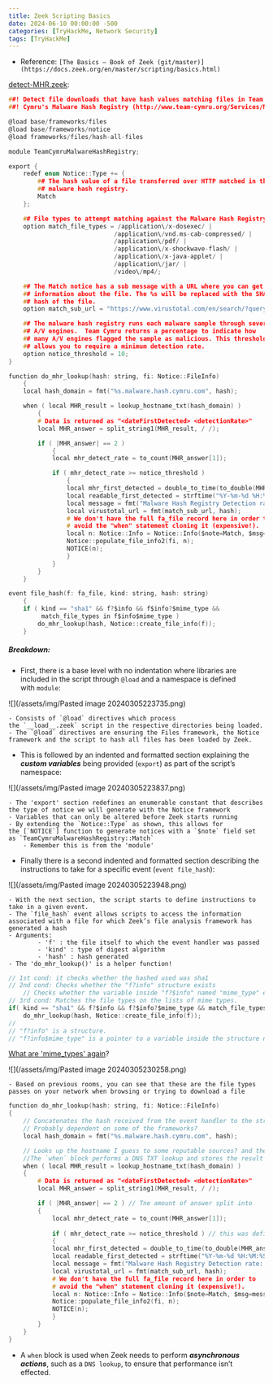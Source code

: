 ```yaml
---
title: Zeek Scripting Basics
date: 2024-06-10 00:00:00 -500
categories: [TryHackMe, Network Security]
tags: [TryHackMe]
---
```



- Reference: `[The Basics — Book of Zeek (git/master)](https://docs.zeek.org/en/master/scripting/basics.html)`

<u>detect-MHR.zeek</u>:
```c
##! Detect file downloads that have hash values matching files in Team
##! Cymru's Malware Hash Registry (http://www.team-cymru.org/Services/MHR/).

@load base/frameworks/files
@load base/frameworks/notice
@load frameworks/files/hash-all-files

module TeamCymruMalwareHashRegistry;

export {
    redef enum Notice::Type += {
        ## The hash value of a file transferred over HTTP matched in the
        ## malware hash registry.
        Match
    };

    ## File types to attempt matching against the Malware Hash Registry.
    option match_file_types = /application\/x-dosexec/ |
                             /application\/vnd.ms-cab-compressed/ |
                             /application\/pdf/ |
                             /application\/x-shockwave-flash/ |
                             /application\/x-java-applet/ |
                             /application\/jar/ |
                             /video\/mp4/;

    ## The Match notice has a sub message with a URL where you can get more
    ## information about the file. The %s will be replaced with the SHA-1
    ## hash of the file.
    option match_sub_url = "https://www.virustotal.com/en/search/?query=%s";

    ## The malware hash registry runs each malware sample through several
    ## A/V engines.  Team Cymru returns a percentage to indicate how
    ## many A/V engines flagged the sample as malicious. This threshold
    ## allows you to require a minimum detection rate.
    option notice_threshold = 10;
}

function do_mhr_lookup(hash: string, fi: Notice::FileInfo)
    {
    local hash_domain = fmt("%s.malware.hash.cymru.com", hash);

    when ( local MHR_result = lookup_hostname_txt(hash_domain) )
        {
        # Data is returned as "<dateFirstDetected> <detectionRate>"
        local MHR_answer = split_string1(MHR_result, / /);

        if ( |MHR_answer| == 2 )
            {
            local mhr_detect_rate = to_count(MHR_answer[1]);

            if ( mhr_detect_rate >= notice_threshold )
                {
                local mhr_first_detected = double_to_time(to_double(MHR_answer[0]));
                local readable_first_detected = strftime("%Y-%m-%d %H:%M:%S", mhr_first_detected);
                local message = fmt("Malware Hash Registry Detection rate: %d%%  Last seen: %s", mhr_detect_rate, readable_first_detected);
                local virustotal_url = fmt(match_sub_url, hash);
                # We don't have the full fa_file record here in order to
                # avoid the "when" statement cloning it (expensive!).
                local n: Notice::Info = Notice::Info($note=Match, $msg=message, $sub=virustotal_url);
                Notice::populate_file_info2(fi, n);
                NOTICE(n);
                }
            }
        }
    }

event file_hash(f: fa_file, kind: string, hash: string)
    {
    if ( kind == "sha1" && f?$info && f$info?$mime_type &&
         match_file_types in f$info$mime_type )
        do_mhr_lookup(hash, Notice::create_file_info(f));
    }
```


##### Breakdown:
- First, there is a base level with no indentation where libraries are included in the script through `@load` and a namespace is defined with `module`:

![](/assets/img/Pasted image 20240305223735.png)

	- Consists of `@load` directives which process the `__load__.zeek` script in the respective directories being loaded.
	- The `@load` directives are ensuring the Files framework, the Notice framework and the script to hash all files has been loaded by Zeek.


- This is followed by an indented and formatted section explaining the ***custom variables*** being provided (`export`) as part of the script’s namespace:

![](/assets/img/Pasted image 20240305223837.png)

	- The 'export' section redefines an enumerable constant that describes the type of notice we will generate with the Notice framework
	- Variables that can only be altered before Zeek starts running
	- By extending the `Notice::Type` as shown, this allows for the [`NOTICE`] function to generate notices with a `$note` field set as `TeamCymruMalwareHashRegistry::Match` 
		- Remember this is from the 'module'


- Finally there is a second indented and formatted section describing the instructions to take for a specific event (`event file_hash`):

![](/assets/img/Pasted image 20240305223948.png)

	- With the next section, the script starts to define instructions to take in a given event.
	- The `file_hash` event allows scripts to access the information associated with a file for which Zeek’s file analysis framework has generated a hash
	- Arguments:
			- 'f' : the file itself to which the event handler was passed
			- 'kind' : type of digest algorithm
			- 'hash' : hash generated
	- The 'do_mhr_lookup()' is a helper function!

```c
// 1st cond: it checks whether the hashed used was sha1
// 2nd cond: Checks whether the "f?info" structure exists
	// Checks whether the variable inside "f?$info" named "mime_type" exists
// 3rd cond: Matches the file types on the lists of mime types.
if( kind == "sha1" && f?$info && f?$info?$mime_type && match_file_types in f$info$mime_type )
	do_mhr_lookup(hash, Notice::create_file_info(f));
//
// "f?info" is a structure.
// "f?info$mime_type" is a pointer to a variable inside the structure named "mime_type"
```


<u>What are 'mime_types' again</u>?

![](/assets/img/Pasted image 20240305230258.png)

	- Based on previous rooms, you can see that these are the file types passes on your network when browsing or trying to download a file


```c
function do_mhr_lookup(hash: string, fi: Notice::FileInfo)
{
	// Concatenates the hash received from the event handler to the string '.malware.hash.cymru.com'
	// Probably dependent on some of the frameworks?
    local hash_domain = fmt("%s.malware.hash.cymru.com", hash);

	// Looks up the hostname I guess to some reputable sources? and then save it on this var
	//The `when` block performs a DNS TXT lookup and stores the result in the local variable `MHR_result`
    when ( local MHR_result = lookup_hostname_txt(hash_domain) )
    {
        # Data is returned as "<dateFirstDetected> <detectionRate>"
        local MHR_answer = split_string1(MHR_result, / /);

        if ( |MHR_answer| == 2 ) // Tne amount of answer split into
		{
			local mhr_detect_rate = to_count(MHR_answer[1]);
	
			if ( mhr_detect_rate >= notice_threshold ) // this was defined earlier at the 'export' sect
			{
			local mhr_first_detected = double_to_time(to_double(MHR_answer[0]));
			local readable_first_detected = strftime("%Y-%m-%d %H:%M:%S", mhr_first_detected);
			local message = fmt("Malware Hash Registry Detection rate: %d%%  Last seen: %s", mhr_detect_rate, readable_first_detected);
			local virustotal_url = fmt(match_sub_url, hash);
			# We don't have the full fa_file record here in order to
			# avoid the "when" statement cloning it (expensive!).
			local n: Notice::Info = Notice::Info($note=Match, $msg=message, $sub=virustotal_url);
			Notice::populate_file_info2(fi, n);
			NOTICE(n);
			}
		}
    }
}
```


- A `when` block is used when Zeek needs to perform ***asynchronous actions***, such as a `DNS lookup`, to ensure that performance isn’t effected.













